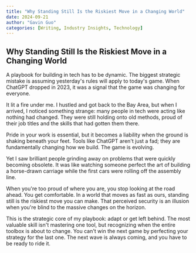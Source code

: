 ```yaml
---
title: "Why Standing Still Is the Riskiest Move in a Changing World"
date: 2024-09-21
author: "Gavin Guo"
categories: [Writing, Industry Insights, Technology]
---
```


## Why Standing Still Is the Riskiest Move in a Changing World

A playbook for building in tech has to be dynamic. The biggest strategic mistake is assuming yesterday's rules will apply to today's game. When ChatGPT dropped in 2023, it was a signal that the game was changing for everyone.

It lit a fire under me. I hustled and got back to the Bay Area, but when I arrived, I noticed something strange: many people in tech were acting like nothing had changed. They were still holding onto old methods, proud of their job titles and the skills that had gotten them there.

Pride in your work is essential, but it becomes a liability when the ground is shaking beneath your feet. Tools like ChatGPT aren't just a fad; they are fundamentally changing how we build. The game is evolving.

Yet I saw brilliant people grinding away on problems that were quickly becoming obsolete. It was like watching someone perfect the art of building a horse-drawn carriage while the first cars were rolling off the assembly line.

When you're too proud of where you are, you stop looking at the road ahead. You get comfortable. In a world that moves as fast as ours, standing still is the riskiest move you can make. That perceived security is an illusion when you're blind to the massive changes on the horizon.

This is the strategic core of my playbook: adapt or get left behind. The most valuable skill isn't mastering one tool, but recognizing when the entire toolbox is about to change. You can't win the next game by perfecting your strategy for the last one. The next wave is always coming, and you have to be ready to ride it.

